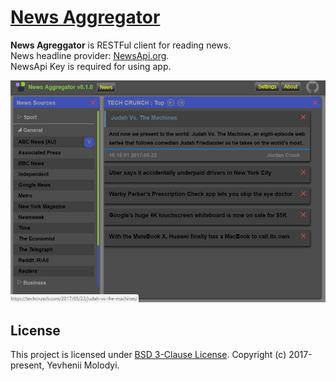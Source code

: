 # [News Aggregator](https://zhnzhn.github.io/news-aggregator)
**News Agreggator** is RESTFul client for reading news.  
News headline provider: [NewsApi.org](https://newsapi.org).  
NewsApi Key is required for using app.  

![alt text](screenshots/news-aggregator.png?raw=true "News Aggregator")

## License
This project is licensed under [BSD 3-Clause License](http://opensource.org/licenses/BSD-3-Clause). Copyright (c) 2017-present, Yevhenii Molodyi.
